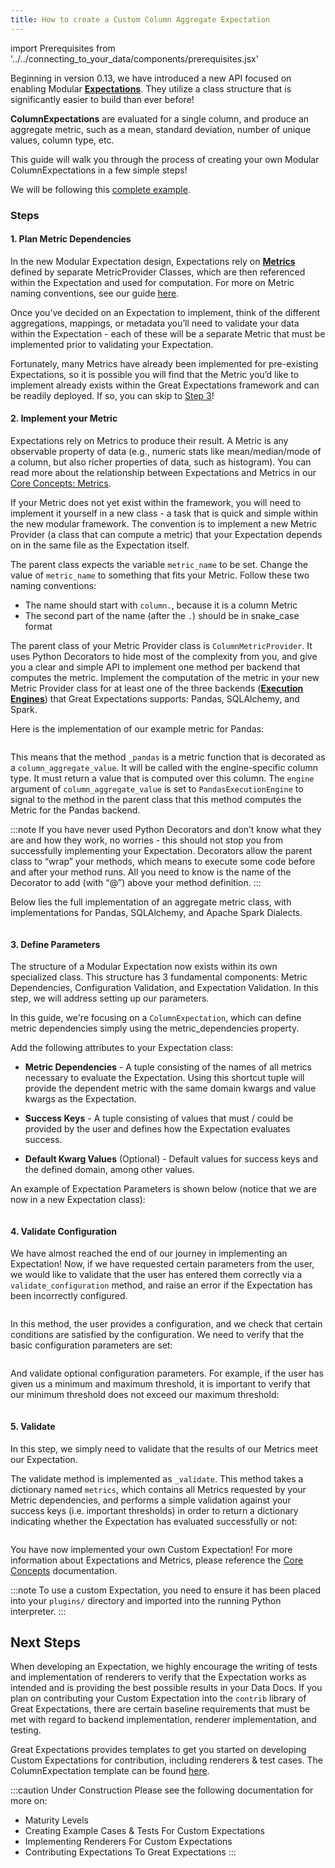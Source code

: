 ```yaml
---
title: How to create a Custom Column Aggregate Expectation
---
```

import Prerequisites from '../../connecting_to_your_data/components/prerequisites.jsx'

Beginning in version 0.13, we have introduced a new API focused on enabling Modular [**Expectations**](../../../reference/expectations/expectations.md). They utilize a class structure that is significantly easier to build than ever before!

**ColumnExpectations** are evaluated for a single column, and produce an aggregate metric, such as a mean, standard deviation, number of unique values, column type, etc.

This guide will walk you through the process of creating your own Modular ColumnExpectations in a few simple steps!

We will be following this [complete example](../../../../tests/integration/docusaurus/expectations/creating_custom_expectations/column_custom_max_expectation.py).

<Prerequisites>

</Prerequisites>

### Steps

#### 1. Plan Metric Dependencies

In the new Modular Expectation design, Expectations rely on [**Metrics**](../../../reference/metrics.md) defined by separate MetricProvider Classes, which are then referenced within the Expectation and used for computation. For more on Metric naming conventions, see our guide [here](../../../reference/metrics.md#metrics-naming-conventions).

Once you’ve decided on an Expectation to implement, think of the different aggregations, mappings, or metadata you’ll need to validate your data within the Expectation - each of these will be a separate Metric that must be implemented prior to validating your Expectation.

Fortunately, many Metrics have already been implemented for pre-existing Expectations, so it is possible you will find that the Metric you’d like to implement already exists within the Great Expectations framework and can be readily deployed. If so, you can skip to [Step 3](#3-define-parameters)!

#### 2. Implement your Metric

Expectations rely on Metrics to produce their result. A Metric is any observable property of data (e.g., numeric stats like mean/median/mode of a column, but also richer properties of data, such as histogram). You can read more about the relationship between Expectations and Metrics in our [Core Concepts: Metrics](../../../reference/metrics.md).

If your Metric does not yet exist within the framework, you will need to implement it yourself in a new class - a task that is quick and simple within the new modular framework. The convention is to implement a new Metric Provider (a class that can compute a metric) that your Expectation depends on in the same file as the Expectation itself.

The parent class expects the variable `metric_name` to be set. Change the value of `metric_name` to something that fits your Metric. Follow these two naming conventions:

* The name should start with `column.`, because it is a column Metric
* The second part of the name (after the `.`) should be in snake_case format

The parent class of your Metric Provider class is `ColumnMetricProvider`. It uses Python Decorators to hide most of the complexity from you, and give you a clear and simple API to implement one method per backend that computes the metric.
Implement the computation of the metric in your new Metric Provider class for at least one of the three backends ([**Execution Engines**](../../../reference/execution_engine.md)) that Great Expectations supports: Pandas, SQLAlchemy, and Spark.

Here is the implementation of our example metric for Pandas:

```python file=../../../../tests/integration/docusaurus/expectations/creating_custom_expectations/column_custom_max_expectation.py#L49-L52
```
This means that the method `_pandas` is a metric function that is decorated as a `column_aggregate_value`. It will be called with the engine-specific column type. It must return a value that is computed over this column. 
The `engine` argument of `column_aggregate_value` is set to `PandasExecutionEngine` to signal to the method in the parent class that this method computes the Metric for the Pandas backend.

:::note
If you have never used Python Decorators and don’t know what they are and how they work, no worries - this should not stop you from successfully implementing your Expectation. Decorators allow the parent class to “wrap” your methods, which means to execute some code before and after your method runs. All you need to know is the name of the Decorator to add (with “@”) above your method definition.
:::

Below lies the full implementation of an aggregate metric class, with implementations for Pandas, SQLAlchemy, and Apache Spark Dialects.

```python file=../../../../tests/integration/docusaurus/expectations/creating_custom_expectations/column_custom_max_expectation.py#L44-L63
```

#### 3. Define Parameters

The structure of a Modular Expectation now exists within its own specialized class. This structure has 3 fundamental components: Metric Dependencies, Configuration Validation, and Expectation Validation. In this step, we will address setting up our parameters.

In this guide, we're focusing on a `ColumnExpectation`, which can define metric dependencies simply using the metric_dependencies property.

Add the following attributes to your Expectation class:

* **Metric Dependencies** - A tuple consisting of the names of all metrics necessary to evaluate the Expectation. Using this shortcut tuple will provide the dependent metric with the same domain kwargs and value kwargs as the Expectation.

* **Success Keys** - A tuple consisting of values that must / could be provided by the user and defines how the Expectation evaluates success.

* **Default Kwarg Values** (Optional) - Default values for success keys and the defined domain, among other values.

An example of Expectation Parameters is shown below (notice that we are now in a new Expectation class):

```python file=../../../../tests/integration/docusaurus/expectations/creating_custom_expectations/column_custom_max_expectation.py#L66-L80
```

#### 4. Validate Configuration

We have almost reached the end of our journey in implementing an Expectation! 
Now, if we have requested certain parameters from the user, we would like to validate that the user has entered them correctly via a `validate_configuration` method, and raise an error if the Expectation has been incorrectly configured.

```python file=../../../../tests/integration/docusaurus/expectations/creating_custom_expectations/column_custom_max_expectation.py#L119-L136
```

In this method, the user provides a configuration, and we check that certain conditions are satisfied by the configuration. We need to verify that the basic configuration parameters are set:

```python file=../../../../tests/integration/docusaurus/expectations/creating_custom_expectations/column_custom_max_expectation.py#L138-L144
```

And validate optional configuration parameters. For example, if the user has given us a minimum and maximum threshold, it is important to verify that our minimum threshold does not exceed our maximum threshold:

```python file=../../../../tests/integration/docusaurus/expectations/creating_custom_expectations/column_custom_max_expectation.py#L146-L169
```

#### 5. Validate

In this step, we simply need to validate that the results of our Metrics meet our Expectation.

The validate method is implemented as `_validate`. 
This method takes a dictionary named `metrics`, which contains all Metrics requested by your Metric dependencies, 
and performs a simple validation against your success keys (i.e. important thresholds) in order to return a dictionary indicating whether the Expectation has evaluated successfully or not:

```python file=../../../../tests/integration/docusaurus/expectations/creating_custom_expectations/column_custom_max_expectation.py#L82-L117
```

You have now implemented your own Custom Expectation! For more information about Expectations and Metrics, please reference the [Core Concepts](../../../reference/core_concepts.md) documentation.

:::note
To use a custom Expectation, you need to ensure it has been placed into your `plugins/` directory and imported into the running Python interpreter.
:::

## Next Steps

When developing an Expectation, we highly encourage the writing of tests and implementation of renderers to verify that the Expectation works as intended and is providing the best possible results in your Data Docs.
If you plan on contributing your Custom Expectation into the `contrib` library of Great Expectations, there are certain baseline requirements that must be met with regard to backend implementation, renderer implementation, and testing.

Great Expectations provides templates to get you started on developing Custom Expectations for contribution, including renderers & test cases. The ColumnExpectation template can be found [here](../../../../examples/expectations/column_aggregate_expectation_template.py).

:::caution Under Construction
Please see the following documentation for more on:
* Maturity Levels
* Creating Example Cases & Tests For Custom Expectations
* Implementing Renderers For Custom Expectations
* Contributing Expectations To Great Expectations
:::